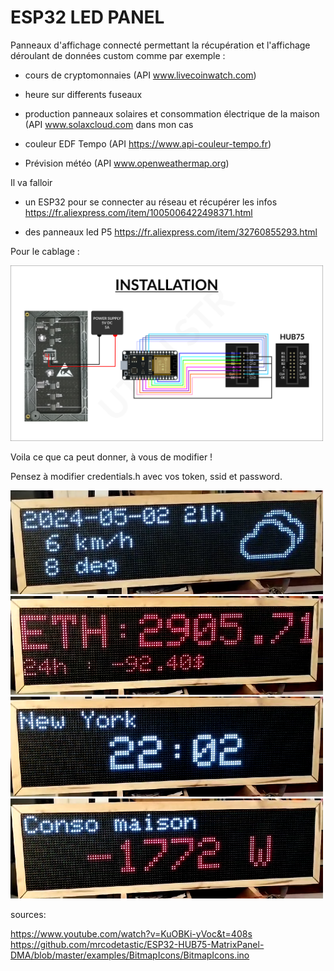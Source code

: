 # ESP32 LED PANEL

Panneaux d'affichage connecté permettant la récupération et l'affichage déroulant de données custom comme par exemple :

- cours de cryptomonnaies (API www.livecoinwatch.com)

- heure sur differents fuseaux

- production panneaux solaires et consommation électrique de la maison (API www.solaxcloud.com dans mon cas

- couleur EDF Tempo (API https://www.api-couleur-tempo.fr)

- Prévision météo (API www.openweathermap.org)

Il va falloir 

 - un ESP32 pour se connecter au réseau et récupérer les infos
<https://fr.aliexpress.com/item/1005006422498371.html>

 - des panneaux led P5
<https://fr.aliexpress.com/item/32760855293.html>
 
Pour le cablage :

<img src="IMG/ESP32P5RGBInstallation.png" width="500"/>

Voila ce que ca peut donner, à vous de modifier !

Pensez à modifier credentials.h avec vos token, ssid et password.

<img src="IMG/1.png" width="500"/>

<img src="IMG/2.png" width="500"/>

<img src="IMG/3.png" width="500"/>

<img src="IMG/4.png" width="500"/>

sources:

<https://www.youtube.com/watch?v=KuOBKi-yVoc&t=408s>
<https://github.com/mrcodetastic/ESP32-HUB75-MatrixPanel-DMA/blob/master/examples/BitmapIcons/BitmapIcons.ino>